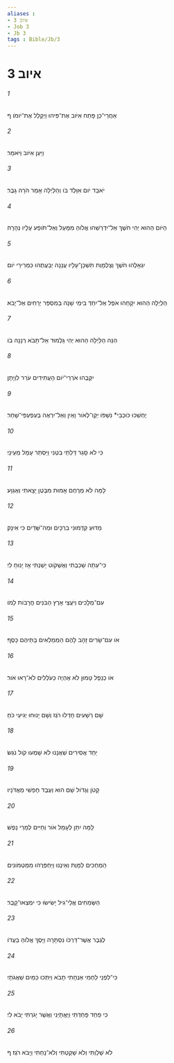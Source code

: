 ```yaml
---
aliases : 
- איוב 3
- Job 3
- Jb 3
tags : Bible/Jb/3
---
```


# איוב 3

###### 1
אַחֲרֵי־כֵן פָּתַח אִיֹּוב אֶת־פִּיהוּ וַיְקַלֵּל אֶת־יֹומֹו׃ ף
###### 2
וַיַּעַן אִיֹּוב וַיֹּאמַר׃
###### 3
יֹאבַד יֹום אִוָּלֶד בֹּו וְהַלַּיְלָה אָמַר הֹרָה גָבֶר׃
###### 4
הַיֹּום הַהוּא יְהִי חֹשֶׁךְ אַל־יִדְרְשֵׁהוּ אֱלֹוהַּ מִמָּעַל וְאַל־תֹּופַע עָלָיו נְהָרָה׃
###### 5
יִגְאָלֻהוּ חֹשֶׁךְ וְצַלְמָוֶת תִּשְׁכָּן־עָלָיו עֲנָנָה יְבַעֲתֻהוּ כִּמְרִירֵי יֹום׃
###### 6
הַלַּיְלָה הַהוּא יִקָּחֵהוּ אֹפֶל אַל־יִחַדְּ בִּימֵי שָׁנָה בְּמִסְפַּר יְרָחִים אַל־יָבֹא׃
###### 7
הִנֵּה הַלַּיְלָה הַהוּא יְהִי גַלְמוּד אַל־תָּבֹא רְנָנָה בֹו׃
###### 8
יִקְּבֻהוּ אֹרְרֵי־יֹום הָעֲתִידִים עֹרֵר לִוְיָתָן׃
###### 9
יֶחְשְׁכוּ כֹּוכְבֵי* נִשְׁפֹּו יְקַו־לְאֹור וָאַיִן וְאַל־יִרְאֶה בְּעַפְעַפֵּי־שָׁחַר׃
###### 10
כִּי לֹא סָגַר דַּלְתֵי בִטְנִי וַיַּסְתֵּר עָמָל מֵעֵינָי׃
###### 11
לָמָּה לֹּא מֵרֶחֶם אָמוּת מִבֶּטֶן יָצָאתִי וְאֶגְוָע׃
###### 12
מַדּוּעַ קִדְּמוּנִי בִרְכָּיִם וּמַה־שָּׁדַיִם כִּי אִינָק׃
###### 13
כִּי־עַתָּה שָׁכַבְתִּי וְאֶשְׁקֹוט יָשַׁנְתִּי אָז יָנוּחַ לִי׃
###### 14
עִם־מְלָכִים וְיֹעֲצֵי אָרֶץ הַבֹּנִים חֳרָבֹות לָמֹו׃
###### 15
אֹו עִם־שָׂרִים זָהָב לָהֶם הַמְמַלְאִים בָּתֵּיהֶם כָּסֶף׃
###### 16
אֹו כְנֵפֶל טָמוּן לֹא אֶהְיֶה כְּעֹלְלִים לֹא־רָאוּ אֹור׃
###### 17
שָׁם רְשָׁעִים חָדְלוּ רֹגֶז וְשָׁם יָנוּחוּ יְגִיעֵי כֹחַ׃
###### 18
יַחַד אֲסִירִים שַׁאֲנָנוּ לֹא שָׁמְעוּ קֹול נֹגֵשׂ׃
###### 19
קָטֹן וְגָדֹול שָׁם הוּא וְעֶבֶד חָפְשִׁי מֵאֲדֹנָיו׃
###### 20
לָמָּה יִתֵּן לְעָמֵל אֹור וְחַיִּים לְמָרֵי נָפֶשׁ׃
###### 21
הַמְחַכִּים לַמָּוֶת וְאֵינֶנּוּ וַיַּחְפְּרֻהוּ מִמַּטְמֹונִים׃
###### 22
הַשְּׂמֵחִים אֱלֵי־גִיל יָשִׂישׂוּ כִּי יִמְצְאוּ־קָבֶר׃
###### 23
לְגֶבֶר אֲשֶׁר־דַּרְכֹּו נִסְתָּרָה וַיָּסֶךְ אֱלֹוהַּ בַּעֲדֹו׃
###### 24
כִּי־לִפְנֵי לַחְמִי אַנְחָתִי תָבֹא וַיִּתְּכוּ כַמַּיִם שַׁאֲגֹתָי׃
###### 25
כִּי פַחַד פָּחַדְתִּי וַיֶּאֱתָיֵנִי וַאֲשֶׁר יָגֹרְתִּי יָבֹא לִי׃
###### 26
לֹא שָׁלַוְתִּי וְלֹא שָׁקַטְתִּי וְלֹא־נָחְתִּי וַיָּבֹא רֹגֶז׃ ף
